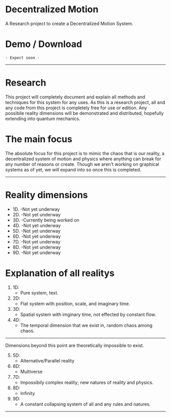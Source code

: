 # Decentralized Motion
 A Research project to create a Decentralized Motion System.

# Demo / Download
`- Expect soon -`

***

# Research
This project will completely document and explain all methods and techniques for this system for any uses. As this is a research project, all and any code from this project is completely free for use or edition. Any possibile reality dimensions will be demonstrated and distributed, hopefully extending into quantum mechanics.

# The main focus
The absolute focus for this project is to mimic the chaos that is our reality, a decentralized system of motion and physics where anything can break for any number of reasons or create. Though we aren't working on graphical systems as of yet, we will expand into so once this is completed.

***

# Reality dimensions
- 1D. -Not yet underway
- 2D. -Not yet underway
- 3D. -Currently being worked on
- 4D. -Not yet underway
- 5D. -Not yet underway
- 6D. -Not yet underway
- 7D. -Not yet underway
- 8D. -Not yet underway
- 9D. -Not yet underway

# Explanation of all realitys
1. 1D: 
    - Pure system, text.
2. 2D: 
    - Flat system with position, scale, and imaginary time.
3. 3D: 
    - Spatial system with imginary time, not effected by constant flow.
4. 4D: 
    - The temporal dimension that we exist in, random chaos among chaos.

***
Dimensions beyond this point are theoretically impossible to exist.

5. 5D: 
    - Alternative/Parallel reality
6. 6D: 
    - Multiverse
7. 7D: 
    - Impossibily complex reality; new natures of reality and physics.
8. 8D: 
    - Infinity
9. 9D: 
    - A constant collapsing system of all and any rules and natures.

***